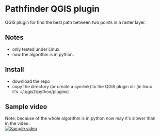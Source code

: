 # Pathfinder QGIS plugin
QGIS plugin for find the best path between two points in a raster layer.

## Notes
- only tested under Linux.
- now the algorithm is in python.
## Install
- download the repo
- copy the directory (or create a symlink) to the QGIS plugin dir (in linux it's ~/.qgis2/python/plugins)

## Sample video
Note: because of the whole algorithm is in python now may it's slower than in the video.  
[![Sample video](https://img.youtube.com/vi/hrMRa4I4wRs/0.jpg)](https://youtu.be/hrMRa4I4wRs)
